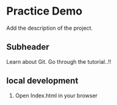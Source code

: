 # Practice Demo

Add the description of the project.

## Subheader

Learn about Git.
Go through the tutorial..!!

## local development

1. Open Index.html in your browser